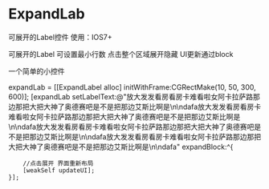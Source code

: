 # ExpandLab
可展开的Label控件
使用：IOS7+

可展开的Label
可设置最小行数
点击整个区域展开隐藏
UI更新通过block

一个简单的小控件

expandLab = [[ExpandLabel alloc] initWithFrame:CGRectMake(10, 50, 300, 600)];
    [expandLab setLabelText:@"放大发发看房看房卡难看啦女阿卡拉萨路那边那把大把大神了奥德赛吧是不是把那边艾斯比啊是\n\ndafa放大发发看房看房卡难看啦女阿卡拉萨路那边那把大把大神了奥德赛吧是不是把那边艾斯比啊是\n\ndafa放大发发看房看房卡难看啦女阿卡拉萨路那边那把大把大神了奥德赛吧是不是把那边艾斯比啊是\n\ndafa放大发发看房看房卡难看啦女阿卡拉萨路那边那把大把大神了奥德赛吧是不是把那边艾斯比啊是\n\ndafa" expandBlock:^{
        
        //点击展开 界面重新布局
        [weakSelf updateUI];
    }];
